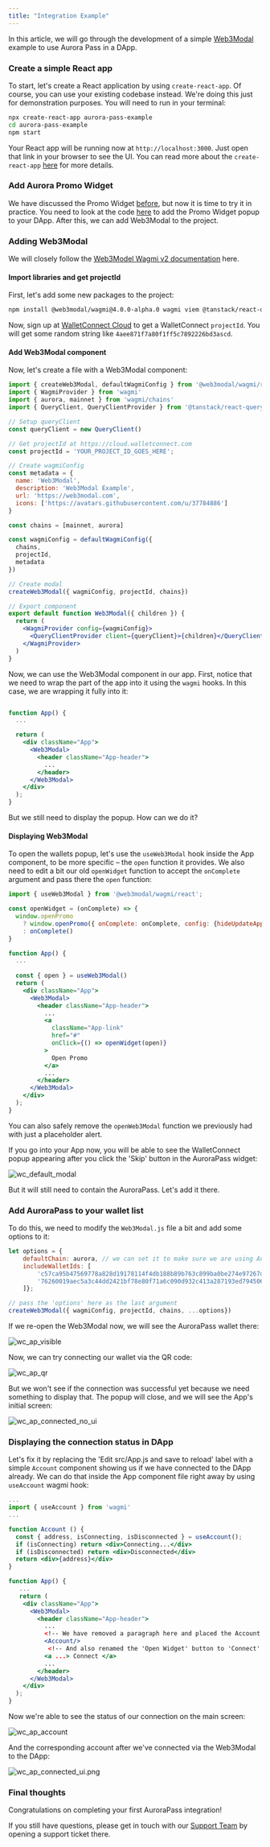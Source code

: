 ```yaml
---
title: "Integration Example"
---
```



In this article, we will go through the development of a simple [Web3Modal](https://docs.walletconnect.com/web3modal/about) example to use Aurora Pass in a DApp.

### Create a simple React app

To start, let's create a React application by using `create-react-app`. Of course, you can use your existing codebase instead. We're doing this just for demonstration purposes.
You will need to run in your terminal:

```bash
npx create-react-app aurora-pass-example
cd aurora-pass-example
npm start
```

Your React app will be running now at `http://localhost:3000`. Just open that link in your browser to see the UI.
You can read more about the `create-react-app` [here](https://create-react-app.dev/docs/getting-started/) for more details.

### Add Aurora Promo Widget

We have discussed the Promo Widget [before](/onboard/promo-widget), but now it is time to try it in practice.
You need to look at the code [here](/onboard/promo-widget) to add the Promo Widget popup to your DApp.
After this, we can add Web3Modal to the project.

### Adding Web3Modal

We will closely follow the [Web3Model Wagmi v2 documentation](https://docs.walletconnect.com/web3modal/react/about?platform=wagmi) here.

#### Import libraries and get projectId

First, let's add some new packages to the project:

```bash
npm install @web3modal/wagmi@4.0.0-alpha.0 wagmi viem @tanstack/react-query
```

Now, sign up at [WalletConnect Cloud](https://cloud.walletconnect.com/sign-in) to get a WalletConnect `projectId`. You will get some random string like `4aee871f7a80f1ff5c7892226bd3ascd`.

#### Add Web3Modal component

Now, let's create a file with a Web3Modal component:

```jsx title="aurora-pass-example/src/Web3Modal.js"
import { createWeb3Modal, defaultWagmiConfig } from '@web3modal/wagmi/react'
import { WagmiProvider } from 'wagmi'
import { aurora, mainnet } from 'wagmi/chains'
import { QueryClient, QueryClientProvider } from '@tanstack/react-query'

// Setup queryClient
const queryClient = new QueryClient()

// Get projectId at https://cloud.walletconnect.com
const projectId = 'YOUR_PROJECT_ID_GOES_HERE';

// Create wagmiConfig
const metadata = {
  name: 'Web3Modal',
  description: 'Web3Modal Example',
  url: 'https://web3modal.com',
  icons: ['https://avatars.githubusercontent.com/u/37784886']
}

const chains = [mainnet, aurora]

const wagmiConfig = defaultWagmiConfig({
  chains,
  projectId,
  metadata
})

// Create modal
createWeb3Modal({ wagmiConfig, projectId, chains})

// Export component
export default function Web3Modal({ children }) {
  return (
    <WagmiProvider config={wagmiConfig}>
      <QueryClientProvider client={queryClient}>{children}</QueryClientProvider>
    </WagmiProvider>
  )
}
```

Now, we can use the Web3Modal component in our app. First, notice that we need to wrap the part of the app into it using the `wagmi` hooks. In this case, we are wrapping it fully into it:

```jsx title="aurora-pass-example/src/App.js"

function App() {
  ...

  return (
    <div className="App">
      <Web3Modal>
        <header className="App-header">
          ...
        </header>
      </Web3Modal>
    </div>
  );
}
```

But we still need to display the popup. How can we do it?

#### Displaying Web3Modal

To open the wallets popup, let's use the `useWeb3Modal` hook inside the App component, to be more specific – the `open` function it provides.
We also need to edit a bit our old `openWidget` function to accept the `onComplete` argument and pass there the `open` function:

```jsx title="aurora-pass-example/src/App.js"
import { useWeb3Modal } from '@web3modal/wagmi/react';

const openWidget = (onComplete) => {
  window.openPromo
    ? window.openPromo({ onComplete: onComplete, config: {hideUpdateAppBlock: true} })
    : onComplete()
}

function App() {
  ...
  
  const { open } = useWeb3Modal()
  return (
    <div className="App">
      <Web3Modal>
        <header className="App-header">
          ...
          <a
            className="App-link"
            href="#"
            onClick={() => openWidget(open)}
          >
            Open Promo
          </a>
          ...
        </header>
      </Web3Modal>
    </div>
  );
}
```

You can also safely remove the `openWeb3Modal` function we previously had with just a placeholder alert.

If you go into your App now, you will be able to see the WalletConnect popup appearing after you click the 'Skip' button in the AuroraPass widget:

![wc_default_modal](/img/wc_default_modal.png)

But it will still need to contain the AuroraPass. Let's add it there.

### Add AuroraPass to your wallet list

To do this, we need to modify the `Web3Modal.js` file a bit and add some options to it:

```jsx title="aurora-pass-example/src/Web3Modal.js
let options = {
    defaultChain: aurora, // we can set it to make sure we are using Aurora mainnet by default
    includeWalletIds: [
        'c57ca95b47569778a828d19178114f4db188b89b763c899ba0be274e97267d96', //Metamask
        '76260019aec5a3c44dd2421bf78e80f71a6c090d932c413a287193ed79450694', //AuroraPass
    ]};

// pass the 'options' here as the last argument
createWeb3Modal({ wagmiConfig, projectId, chains, ...options})

```

If we re-open the Web3Modal now, we will see the AuroraPass wallet there:

![wc_ap_visible](/img/wc_ap_visible.png)

Now, we can try connecting our wallet via the QR code:

![wc_ap_qr](/img/wc_ap_qr.png)

But we won't see if the connection was successful yet because we need something to display that. The popup will close, and we will see the App's initial screen:

![wc_ap_connected_no_ui](/img/wc_ap_connected_no_ui.png)

### Displaying the connection status in DApp

Let's fix it by replacing the 'Edit src/App.js and save to reload' label with a simple `Account` component showing us if we have connected to the DApp already.
We can do that inside the App component file right away by using `useAccount` wagmi hook:

```jsx title="aurora-pass-example/src/App.js
...
import { useAccount } from 'wagmi'
...

function Account () {
  const { address, isConnecting, isDisconnected } = useAccount();
  if (isConnecting) return <div>Connecting...</div>
  if (isDisconnected) return <div>Disconnected</div>
  return <div>{address}</div>
}

function App() {
   ...
   return (
    <div className="App">
      <Web3Modal>
        <header className="App-header">
          ...
          <!-- We have removed a paragraph here and placed the Account component below>
          <Account/>
           <!-- And also renamed the 'Open Widget' button to 'Connect' one>
          <a ...> Connect </a>
          ...
        </header>
      </Web3Modal>
    </div>
  );
}
```

Now we're able to see the status of our connection on the main screen:

![wc_ap_account](/img/wc_ap_account.png)

And the corresponding account after we've connected via the Web3Modal to the DApp:

![wc_ap_connected_ui.png](/img/wc_ap_connected_ui.png)

### Final thoughts

Congratulations on completing your first AuroraPass integration!

If you still have questions, please get in touch with our [Support Team](https://discord.com/invite/dEFJBz8HQV) by opening a support ticket there.
